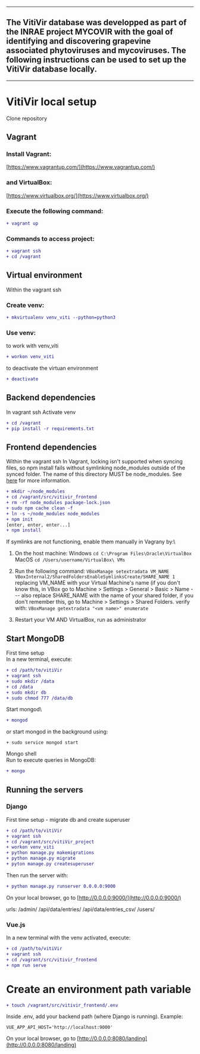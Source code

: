 
---
## The VitiVir database was developped as part of the INRAE project MYCOVIR with the goal of identifying and discovering grapevine associated phytoviruses and mycoviruses. The following instructions can be used to set up the VitiVir database locally. 
---

# VitiVir local setup

Clone repository

## Vagrant
### Install Vagrant:
[https://www.vagrantup.com/](https://www.vagrantup.com/)

### and VirtualBox:
[https://www.virtualbox.org/](https://www.virtualbox.org/)

### Execute the following command:
```diff
+ vagrant up
```

### Commands to access project:
```diff
+ vagrant ssh
+ cd /vagrant
```

## Virtual environment
Within the vagrant ssh

### Create venv:
```diff
+ mkvirtualenv venv_viti --python=python3
```

### Use venv:
to work with venv_viti
```diff
+ workon venv_viti
```
to deactivate the virtuan environment
```diff
+ deactivate
```

## Backend dependencies
In vagrant ssh
Activate venv
```diff
+ cd /vagrant
+ pip install -r requirements.txt
```

## Frontend dependencies
Within the vagrant ssh
In Vagrant, locking isn't supported when syncing files, so npm install fails without symlinking node_modules outside of the synced folder. The name of this directory MUST be node_modules. See [here]( http://perrymitchell.net/article/npm-symlinks-through-vagrant-windows/) for more information. 
```diff
+ mkdir ~/node_modules
+ cd /vagrant/src/vitivir_frontend
+ rm -rf node_modules package-lock.json
+ sudo npm cache clean -f
+ ln -s ~/node_modules node_modules
+ npm init
[enter, enter, enter...]
+ npm install
```
If symlinks are not functioning, enable them manually in Vagrany by:\
1. On the host machine: 
Windows ```cd C:\Program Files\Oracle\VirtualBox```
MacOS ```cd /Users/username/VirtualBox\ VMs```

2. Run the following command:
```VBoxManage setextradata VM_NAME VBoxInternal2/SharedFoldersEnableSymlinksCreate/SHARE_NAME 1```
replacing VM_NAME with your Virtual Machine's name (if you don't know this, in VBox go to Machine > Settings > General > Basic > Name --- also replace SHARE_NAME with the name of your shared folder, if you don't remember this, go to Machine > Settings > Shared Folders. 
verify with: 
```VBoxManage getextradata "<vm name>" enumerate```

3. Restart your VM AND VirtualBox, run as administrator


## Start MongoDB
First time setup\
In a new terminal, execute:
```diff
+ cd /path/to/vitiVir
+ vagrant ssh
+ sudo mkdir /data
+ cd /data
+ sudo mkdir db
+ sudo chmod 777 /data/db
```

Start mongod\

```diff
+ mongod
```
or start mongod in the background using: 
```
+ sudo service mongod start
```

Mongo shell\
Run to execute queries in MongoDB:
```diff
+ mongo
```

## Running the servers
### Django
First time setup - migrate db and create superuser 
```diff
+ cd /path/to/vitiVir
+ vagrant ssh
+ cd /vagrant/src/vitiVir_project
+ workon venv_viti
+ python manage.py makemigrations
+ python manage.py migrate
+ pyton manage.py createsuperuser
```

Then run the server with:
```diff
+ python manage.py runserver 0.0.0.0:9000
```
On your local browser, go to [http://0.0.0.0:9000/](http://0.0.0.0:9000/)

urls:
/admin/
/api/data/entries/
/api/data/entries_csv/
/users/

### Vue.js
In a new terminal with the venv activated, execute:
```diff
+ cd /path/to/vitiVir
+ vagrant ssh
+ cd /vagrant/src/vitivir_frontend
+ npm run serve
```
# Create an environment path variable
```diff
+ touch /vagrant/src/vitivir_frontend/.env
```
Inside .env, add your backend path (where Django is running). Example:
```
VUE_APP_API_HOST='http://localhost:9000'
```


On your local browser, go to  [http://0.0.0.0:8080/landing](http://0.0.0.0:8080/landing)

